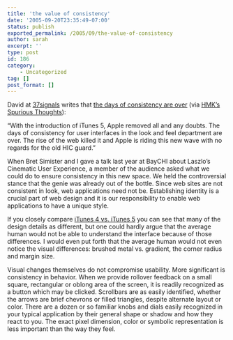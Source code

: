 ```yaml
---
title: 'the value of consistency'
date: '2005-09-20T23:35:49-07:00'
status: publish
exported_permalink: /2005/09/the-value-of-consistency
author: sarah
excerpt: ''
type: post
id: 186
category:
    - Uncategorized
tag: []
post_format: []
---
```

David at [37signals](http://37signals.com) writes that [the days of consistency are over](http://37signals.com/svn/archives2/the_days_of_consistency_are_over.php) (via [HMK’s Spurious Thoughts](http://www.extragroup.de/weblog/hmk/archives/002238.html)):

“With the introduction of iTunes 5, Apple removed all and any doubts. The days of consistency for user interfaces in the look and feel department are over. The rise of the web killed it and Apple is riding this new wave with no regards for the old HIC guard.”

When Bret Simister and I gave a talk last year at BayCHI about Laszlo’s Cinematic User Experience, a member of the audience asked what we could do to ensure consistency in this new space. We held the controversial stance that the genie was already out of the bottle. Since web sites are not consistent in look, web applications need not be. Establishing identity is a crucial part of web design and it is our responsibility to enable web applications to have a unique style.

If you closely compare [iTunes 4 vs. iTunes 5](http://www.beadesigngroup.com/blog/archives/2005/09/itunes_4_vs_itunes_5_1.html) you can see that many of the design details as different, but one could hardly argue that the average human would not be able to understand the interface because of those differences. I would even put forth that the average human would not even notice the visual differences: brushed metal vs. gradient, the corner radius and margin size.

Visual changes themselves do not compromise usability. More significant is consistency in behavior. When we provide rollover feedback on a small square, rectangular or oblong area of the screen, it is readily recognized as a button which may be clicked. Scrollbars are as easily identified, whether the arrows are brief chevrons or filled triangles, despite alternate layout or color. There are a dozen or so familiar knobs and dials easily recognized in your typical application by their general shape or shadow and how they react to you. The exact pixel dimension, color or symbolic representation is less important than the way they feel.